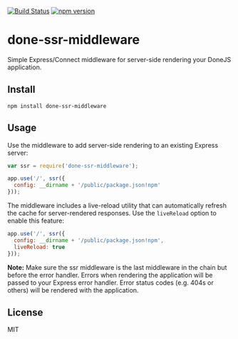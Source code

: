[![Build Status](https://travis-ci.org/donejs/done-ssr-middleware.svg?branch=master)](https://travis-ci.org/donejs/done-ssr-middleware)
[![npm version](https://badge.fury.io/js/done-ssr-middleware.svg)](http://badge.fury.io/js/done-ssr-middleware)


# done-ssr-middleware

Simple Express/Connect middleware for server-side rendering your DoneJS application.

## Install

```
npm install done-ssr-middleware
```

## Usage

Use the middleware to add server-side rendering to an existing Express server:

```js
var ssr = require('done-ssr-middleware');

app.use('/', ssr({
  config: __dirname + '/public/package.json!npm'
}));
```

The middleware includes a live-reload utility that can automatically refresh the cache for server-rendered responses. Use the `liveReload` option to enable this feature:

```js
app.use('/', ssr({
  config: __dirname + '/public/package.json!npm',
  liveReload: true
}));
```

__Note:__ Make sure the ssr middleware is the last middleware in the chain but before the error handler. Errors when rendering the application will be passed to your Express error handler. Error status codes (e.g. 404s or others) will be rendered with the application.


## License

MIT
